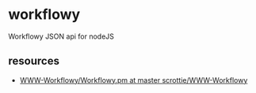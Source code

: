 # workflowy


Workflowy JSON api for nodeJS

## resources

 - [WWW-Workflowy/Workflowy.pm at master  scrottie/WWW-Workflowy](https://github.com/scrottie/WWW-Workflowy/blob/master/lib/WWW/Workflowy.pm)

